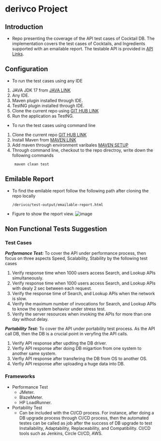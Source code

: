 # derivco Project

## Introduction
- Repo presenting the coverage of the API test cases of Cocktail DB. The implementation covers the test cases of Cocktails, and Ingredients supported with an emailable report. The testable API is provided in [API Links](https://www.thecocktaildb.com/api.php).

## Configuration
- To run the test cases using any IDE
1. JAVA JDK 17 from [JAVA LINK](https://www.oracle.com/java/technologies/downloads/#jdk17-windows)
2. Any IDE.
3. Maven plugin installed through IDE.
4. TestNG plugin installed through IDE.
5. Clone the current repo using [GIT HUB LINK](https://github.com/AhmedMAnwar/derivco)
6. Run the application as TestNG.

- To run the test cases using command line
1. Clone the current repo [GIT HUB LINK](https://github.com/AhmedMAnwar/derivco)
2. Install Maven from [MAVEN LINK](https://maven.apache.org/download.cgi)
3. Add maven through environment varibales [MAVEN SETUP](https://www.tutorialspoint.com/maven/maven_environment_setup.htm)
4. Through command line, checkout to the repo directroy, write down the following commands
    ```
     maven clean test
    ```
## Emilable Report
- To find the emilable report follow the following path after cloning the repo locally
     ```
     /derivco/test-output/emailable-report.html
    ```
 - Figure to show the report view.
  ![image](https://user-images.githubusercontent.com/60217499/215907520-e70c7204-e863-4e80-bf84-c1b43ca31e41.png)
  
## Non Functional Tests Suggestion

### Test Cases
**_Performance Test:_** To cover the API under performance process, then focus on three aspects Speed, Scalability, Stability by the following test cases
1. Verify response time when 1000 users access Search, and Lookup APIs simultaneously.
2. Verify response time when 1000 users access Search, and Lookup APIs with dealy 2 sec between each request.
3. Verify the response time of Search, and Lookup APIs when the network is slow.
4. Verify the maximum number of invocations for Search, and Lookup APIs to know the system behavior under stress test.
5. Verify the server resources when invoking the APIs for more than one day without delay.

**_Portability Test:_** To cover the API under portability test process. As the API call DB, then the DB is a crucial point in veryfing the API calls.
1. Verify API response after updting the DB driver.
2. Verfiy API response after doing DB migartion from one system to another same system.
3. Verfiy API response after transfering the DB from OS to another OS.
4. Verfiy API response after uploading a huge data into DB.
### Frameworks
- Performance Test
  - JMeter.
  - BlazeMeter.
  - HP LoadRunner.
- Portability Test
  - Can be included with the CI/CD process. For instance, after doing a DB upgrade process through CI/CD process, then the automated testes can be called as job after the success of DB upgrade to test Installability, Adaptability, Replaceability,  and Compatibility. CI/CD tools such as Jenkins, Circle CI/CD, AWS.
